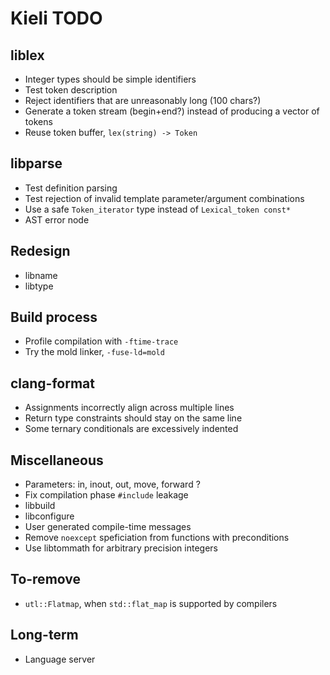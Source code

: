 # Kieli TODO

## liblex
- Integer types should be simple identifiers
- Test token description
- Reject identifiers that are unreasonably long (100 chars?)
- Generate a token stream (begin+end?) instead of producing a vector of tokens
- Reuse token buffer, `lex(string) -> Token`

## libparse
- Test definition parsing
- Test rejection of invalid template parameter/argument combinations
- Use a safe `Token_iterator` type instead of `Lexical_token const*`
- AST error node

## Redesign
- libname
- libtype

## Build process
- Profile compilation with `-ftime-trace`
- Try the mold linker, `-fuse-ld=mold`

## clang-format
- Assignments incorrectly align across multiple lines
- Return type constraints should stay on the same line
- Some ternary conditionals are excessively indented

## Miscellaneous
- Parameters: in, inout, out, move, forward ?
- Fix compilation phase `#include` leakage
- libbuild
- libconfigure
- User generated compile-time messages
- Remove `noexcept` speficiation from functions with preconditions
- Use libtommath for arbitrary precision integers

## To-remove
- `utl::Flatmap`, when `std::flat_map` is supported by compilers

## Long-term
- Language server
